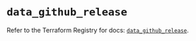 # `data_github_release`

Refer to the Terraform Registry for docs: [`data_github_release`](https://registry.terraform.io/providers/integrations/github/6.0.1/docs/data-sources/release).
